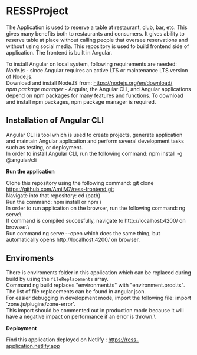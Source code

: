 # RESSProject

The Application is used to reserve a table at restaurant, club, bar, etc. This gives many benefits both to restaurants and consumers. It gives ability to reserve table at place without calling people that oversee reservations and without using social media. This repository is used to build frontend side of application. The frontend is built in Angular. 


To install Angular on local system, following requirements are needed:\
*Node.js* - since Angular requires  an active LTS or maintenance LTS version of Node.js.\
Download and install NodeJS from: https://nodejs.org/en/download/ \
*npm package manager* - Angular, the Angular CLI, and Angular applications depend on npm packages for many features and functions. To download and install npm packages, npm package manager is required. 

 ## Installation of Angular CLI
 
Angular CLI is tool which is used to create projects, generate application and maintain Angular application and perform several development tasks such as testing, or  deployment.\
In order to install Angular CLI, run the following command: npm install -g @angular/cli
  
 **Run the application**
 
 Clone this repository using the following command: git clone https://github.com/AmilM7/ress-frontend.git \
 Navigate into that repository: cd (path) \
 Run the command: npm install or npm i <br>
 In order to run application on the browser, run the following command: ng serve\ <br>
 If command is compiled succesfully, navigate to http://localhost:4200/ on browser.\ <br>
 Run command ng serve --open which does the same thing, but automatically opens http://localhost:4200/ on browser.
 
 ## Enviroments
 
 There is enviroments folder in this application which can be replaced during build by using the `fileReplacements` array.\
 Command ng build replaces "environment.ts" with "environment.prod.ts".\
 The list of file replacements can be found in angular.json.\
 For easier debugging in development mode, import the following file: import 'zone.js/plugins/zone-error'.\
 This import should be commented out in production mode because it will have a negative impact on performance if an error is thrown.\
 
 **Deployment**
 
 Find this application deployed on Netlify : https://ress-application.netlify.app
  
